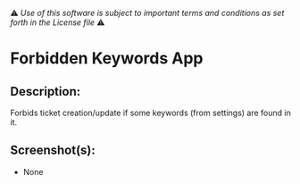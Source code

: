 :warning: *Use of this software is subject to important terms and conditions as set forth in the License file* :warning:

# Forbidden Keywords App

## Description:

Forbids ticket creation/update if some keywords (from settings) are found in it.

## Screenshot(s):
* None
